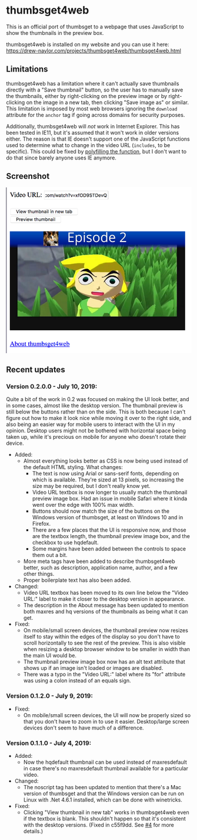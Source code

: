 # thumbsget4web

This is an official port of thumbsget to a webpage that uses JavaScript to show the thumbnails in the preview box.

thumbsget4web is installed on my website and you can use it here: https://drew-naylor.com/projects/thumbsget4web/thumbsget4web.html

## Limitations

thumbsget4web has a limitation where it can't actually save thumbnails directly with a "Save thumbnail" button, so the user has to manually save the thumbnails, either by right-clicking on the preview image or by right-clicking on the image in a new tab, then clicking "Save image as" or similar. This limitation is imposed by most web browsers ignoring the `download` attribute for the `anchor` tag if going across domains for security purposes.

Additionally, thumbsget4web will *not* work in Internet Explorer. This has been tested in IE11, but it's assumed that it won't work in older versions either. The reason is that IE doesn't support one of the JavaScript functions used to determine what to change in the video URL (`includes`, to be specific). This could be fixed by [polyfilling the function](https://developer.mozilla.org/en-US/docs/Web/JavaScript/Reference/Global_Objects/String/includes#Polyfill), but I don't want to do that since barely anyone uses IE anymore.


## Screenshot

![](../docs/images/thumbsget4web-screenshot-with-preview.png?raw=true)


## Recent updates

### Version 0.2.0.0 - July 10, 2019:

Quite a bit of the work in 0.2 was focused on making the UI look better, and in some cases, almost like the desktop version. The thumbnail preview is still below the buttons rather than on the side. This is both because I can't figure out how to make it look nice while moving it over to the right side, and also being an easier way for mobile users to interact with the UI in my opinion. Desktop users might not be bothered with horizontal space being taken up, while it's precious on mobile for anyone who doesn't rotate their device.

- Added:
  - Almost everything looks better as CSS is now being used instead of the default HTML styling. What changes:
      - The text is now using Arial or sans-serif fonts, depending on which is available. They're sized at 13 pixels, so increasing the size may be required, but I don't really know yet.
      - Video URL textbox is now longer to usually match the thumbnail preview image box. Had an issue in mobile Safari where it kinda went over the edge with 100% max width.
      - Buttons should now match the size of the buttons on the Windows version of thumbsget, at least on Windows 10 and in Firefox.
      - There are a few places that the UI is responsive now, and those are the textbox length, the thumbnail preview image box, and the checkbox to use hqdefault.
      - Some margins have been added between the controls to space them out a bit.
  - More meta tags have been added to describe thumbsget4web better, such as description, application name, author, and a few other things.
  - Proper boilerplate text has also been added.
- Changed:
  - Video URL textbox has been moved to its own line below the "Video URL:" label to make it closer to the desktop version in appearance.
  - The description in the About message has been updated to mention both maxres and hq versions of the thumbnails as being what it can get.
- Fixed:
  - On mobile/small screen devices, the thumbnail preview now resizes itself to stay within the edges of the display so you don't have to scroll horizontally to see the rest of the preview. This is also visible when resizing a desktop browser window to be smaller in width than the main UI would be.
  - The thumbnail preview image box now has an alt text attribute that shows up if an image isn't loaded or images are disabled.
  - There was a typo in the "Video URL:" label where its "for" attribute was using a colon instead of an equals sign.

### Version 0.1.2.0 - July 9, 2019:

- Fixed:
  - On mobile/small screen devices, the UI will now be properly sized so that you don't have to zoom in to use it easier. Desktop/large screen devices don't seem to have much of a difference.

### Version 0.1.1.0 - July 4, 2019:

- Added:
  - Now the hqdefault thumbnail can be used instead of maxresdefault in case there's no maxresdefault thumbnail available for a particular video.
- Changed:
  - The noscript tag has been updated to mention that there's a Mac version of thumbsget and that the Windows version can be run on Linux with .Net 4.6.1 installed, which can be done with winetricks.
- Fixed:
  - Clicking "View thumbnail in new tab" works in thumbsget4web even if the textbox is blank. This shouldn't happen so that it's consistent with the desktop versions. (Fixed in c55f9dd. See [#4](https://github.com/DrewNaylor/thumbsget/issues/4) for more details.)
